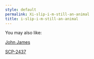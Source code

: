 ```yaml
---
style: default
permalink: Xi-slip-i-m-still-an-animal
title: i-slip-i-m-still-an-animal
---
```

You may also like:

[John James](http://scp-wiki.net/john-james)

[SCP-2437](http://scp-wiki.net/scp-2437)
